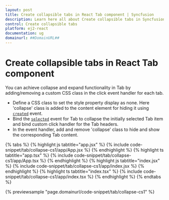 ```yaml
---
layout: post
title: Create collapsible tabs in React Tab component | Syncfusion
description: Learn here all about Create collapsible tabs in Syncfusion React Tab component of Syncfusion Essential JS 2 and more.
control: Create collapsible tabs 
platform: ej2-react
documentation: ug
domainurl: ##DomainURL##
---
```


# Create collapsible tabs in React Tab component

You can achieve collapse and expand functionality in Tab by adding/removing a custom CSS class in the click event handler for each tab.
* Define a CSS class to set the style property display as none. Here 'collapse' class is added to the content element for hiding it using [`created`](https://ej2.syncfusion.com/react/documentation/api/tab#created) event.
* Bind the [`selected`](https://ej2.syncfusion.com/react/documentation/api/tab#selected) event for Tab to collapse the initially selected Tab item and bind custom click handler for the Tab headers.
* In the event handler, add and remove 'collapse' class to hide and show the corresponding Tab content.

{% tabs %}
{% highlight js tabtitle="app.jsx" %}
{% include code-snippet/tab/collapse-cs1/app/App.jsx %}
{% endhighlight %}
{% highlight ts tabtitle="app.tsx" %}
{% include code-snippet/tab/collapse-cs1/app/App.tsx %}
{% endhighlight %}
{% highlight js tabtitle="index.jsx" %}
{% include code-snippet/tab/collapse-cs1/app/index.jsx %}
{% endhighlight %}
{% highlight ts tabtitle="index.tsx" %}
{% include code-snippet/tab/collapse-cs1/app/index.tsx %}
{% endhighlight %}
{% endtabs %}

 {% previewsample "page.domainurl/code-snippet/tab/collapse-cs1" %}
